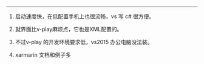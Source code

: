 
---

1. 启动速度快，在低配置手机上也很流畅，vs 写 c# 很方便。

2. 就界面比v-play麻烦点，它也是XML配置的。

3. 不过v-play 的开发环境要求低，vs2015 办公电脑没法装。

4. xarmarin 文档和例子多